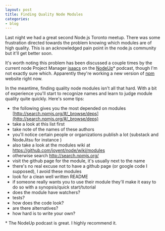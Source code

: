 ```yaml
---
layout: post
title: Finding Quality Node Modules
categories:
- blog
---
```


Last night we had a great second Node.js Toronto meetup. There was some frustration directed towards the problem knowing which modules are of high quality. This is an acknowledged pain point in the node.js community but it'll get better soon.

It's worth noting this problem has been discussed a couple times by the current node Project Manager [isaacs](https://github.com/isaacs) on the [NodeUp](http:///nodeup.com)* podcast, though I'm not exactly sure which. Apparently they're working a new version of [npm](http://npmjs.org) website right now. 

In the meantime, finding quality node modules isn't all that hard. With a bit of experience you'll start to recognize names and learn to judge module quality quite quickly. Here's some tips:


- the following gives you the most depended on modules [http://search.npmjs.org/#/_browse/deps](http://search.npmjs.org/#/_browse/deps)
- take a look at this list first
- take note of the names of these authors
- you'll notice certain people or organizations publish a lot (substack and NodeJitsu for instance )
- also take a look at the modules wiki at https://github.com/joyent/node/wiki/modules
- otherwise search http://search.npmjs.org/
- visit the github page for the module, it's usually next to the name
- there's no real excuse not to have a github page (or google code I supposed), I avoid these modules
- look for a clean well written README
- if someone really wants you to use their module they'll make it easy to do so with a synopsis/quick start/tutorial
- does the module have watchers?
- tests?
- how does the code look?
- are there alternatives?
- how hard is to write your own?

\* The NodeUp podcast is great. I highly recommend it.
